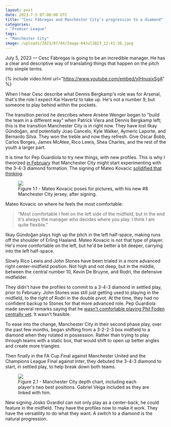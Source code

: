 ```yaml
---
layout: post
date: 2023-7-5 07:00:00 UTC
title: "Cesc Fàbregas and Manchester City’s progression to a diamond"
categories: 
- "Premier League"
tags: 
- "Manchester City"
image: /uploads/2023/07/04/Image-04Jul2023_12:41:36.jpeg
---
```


July 5, 2023 — Cesc Fàbregas is going to be an incredible manager. He has a clear and descriptive way of translating things that happen on the pitch into simple terms.

<!---more--->

{% include video.html url="https://www.youtube.com/embed/yIHnusixSgA" %}

When I hear Cesc describe what Dennis Bergkamp's role was for Arsenal, that's the role I expect Kai Havertz to take up. He's not a number 9, but someone to play behind within the pockets. 

The transition period he describes where Arsène Wenger began to "build the team in a different way" when Patrick Viera and Dennis Bergkamp left; this is the transition Manchester City is in right now. They have lost Ilkay Gündoğan, and potentially Joao Cancelo, Kyle Walker, Aymeric Laporte, and Bernardo Silva. They won the treble and now they refresh. Give Oscar Bobb, Carlos Borges, James McAtee, Rico Lewis, Shea Charles, and the rest of the youth a larger part.  

It is time for Pep Guardiola to try new things, with new profiles. This is why I theorized [in February](https://twitter.com/tacticsjournal/status/1624794051324043266?s=46&t=YC8lQJTh43E_mBQW40Ct2g) that Manchester City might start experimenting with the 3-4-3 diamond formation. The signing of Mateo Kovacic [solidified that thinking](https://twitter.com/tacticsjournal/status/1664038519122149376?s=46&t=YC8lQJTh43E_mBQW40Ct2g).

<figure>
    <img src="https://tacticsjournal.com/uploads/2023/07/04/Image-04Jul2023_12:51:38.jpeg">
    <figcaption>Figure 1.1 - Mateo Kovacic poses for pictures, with his new #8 Manchester City jersey, after signing.</figcaption>
</figure>

Mateo Kovacic on where he feels the most comfortable:

> "Most comfortable I feel on the left side of the midfield, but in the end it's always the manager who decides where you play. I think I am quite flexible."

Ilkay Gündoğan plays high up the pitch in the left half-space, making runs off the shoulder of Erling Haaland. Mateo Kovacic is not that type of player. He's more comfortable on the left, but he'd be better a bit deeper, carrying into the left half-space.

Slowly Rico Lewis and John Stones have been trialed in a more advanced right center-midfield position. Not high and not deep, but in the middle, between the central number 10, Kevin De Bruyne, and Rodri, the defensive midfielder.

They didn't have the profiles to commit to a 3-4-3 diamond in settled play, prior to February. John Stones was still just getting used to playing in the midfield, to the right of Rodri in the double pivot. At the time, they had no confident backup to Stones for that more advanced role. Pep Guardiola made several remarks saying that he [wasn't comfortable playing Phil Foden centrally yet](https://www.dailymail.co.uk/sport/football/article-11280489/Pep-Guardiola-agrees-Phil-Foden-eventually-central-midfielder-Manchester-City.html). It wasn't feasible.

To ease into the change, Manchester City in their second phase play, over the past few months, began shifting from a 3-2-2-3 box midfield to a diamond when they rotated in possession. Rather than trying to play through teams with a static box, that would shift to open up better angles and create more triangles.

Then finally in the FA Cup Final against Manchester United and the Champions League Final against Inter, they debuted the 3-4-3 diamond to start, in settled play, to help break down both teams.

<figure>
    <img src="https://tacticsjournal.com/uploads/2023/07/04/Image-04Jul2023_12:41:36.jpeg">
    <figcaption>Figure 2.1 - Manchester City depth chart, including each player's two best positions. Gabriel Veiga included as they are linked with him.</figcaption>
</figure>

New signing Josko Gvardiol can not only play as a center-back, he could feature in the midfield. They have the profiles now to make it work. They have the versatility to do what they want. A switch to a diamond is the natural progression.
